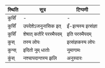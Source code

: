 | स्थिति | सूत्र | टिप्पणी |
| ----- | ------- | ------ |
| कुसिँ | - | - |
| कुसिँ | उपदेशेऽजनुनासिक इत् | इँ-इत्यस्य इत्संज्ञा |
| कुसिँ | शेषात् कर्तरि परस्मैपदम् | इति परस्मैपदम् |
| कुस् | तस्य लोपः | इत्संज्ञकस्य लोपः |
| कुन्स् | इदितो नुम् धातोः | नुमागामः |
| कुंस् | नश्चापदान्तस्य झलि | अनुस्वारः |
